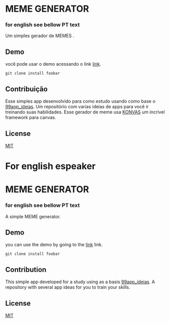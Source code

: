 # MEME GENERATOR
### for english see bellow PT text

Um simples gerador de MEMES .

## Demo

você pode usar o demo acessando o link [link](https://pip.pypa.io/en/stable/).

```git
git clone install foobar
```

## Contribuição
Esse simples app desenvolvido para como estudo usando como base o [99app_ideias](). Um repositório com varias ideias de apps para você ir treinando suas habilidades. Esse gerador de meme usa [KONVAS]()
um incrivel framework para canvas.


## License
[MIT](https://choosealicense.com/licenses/mit/)

# For english espeaker
# MEME GENERATOR
### for english see bellow PT text

A simple MEME generator.

## Demo

you can use the demo by going to the [link](https://pip.pypa.io/en/stable/) link.

```git
git clone install foobar
```

## Contribution
This simple app developed for a study using as a basis [99app_ideias](). A repository with several app ideas for you to train your skills.



## License
[MIT](https://choosealicense.com/licenses/mit/)
